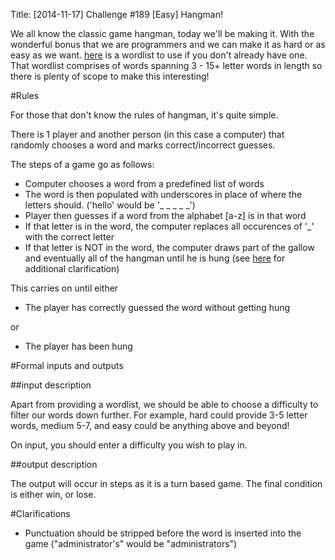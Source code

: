 Title: [2014-11-17] Challenge #189 [Easy] Hangman!

We all know the classic game hangman, today we'll be making it. With the wonderful bonus that we are programmers and we can make it as hard or as easy as we want. [here](http://www.joereynoldsaudio.com/wordlist.txt) is a wordlist to use if you don't already have one. That wordlist comprises of words spanning 3 - 15+ letter words in length so there is plenty of scope to make this interesting!

#Rules

For those that don't know the rules of hangman, it's quite simple.

There is 1 player and another person (in this case a computer) that randomly chooses a word and marks correct/incorrect guesses.


The steps of a game go as follows:


* Computer chooses a word from a predefined list of words
* The word is then populated with underscores in place of where the letters should.
('hello' would be '_ _ _ _ _')
* Player then guesses if a word from the alphabet [a-z] is in that word
* If that letter is in the word, the computer replaces all occurences of '_' with the correct letter
* If that letter is NOT in the word, the computer draws part of the gallow and eventually all of the hangman until he is hung (see [here](http://en.wikipedia.org/wiki/Hangman_%28game%29) for additional clarification)

This carries on until either


* The player has correctly guessed the word without getting hung


or


* The player has been hung

#Formal inputs and outputs

##input description

Apart from providing a wordlist, we should be able to choose a difficulty to filter our words down further. For example, hard could provide 3-5 letter words, medium 5-7, and easy could be anything above and beyond!

On input, you should enter a difficulty you wish to play in.

##output description

The output will occur in steps as it is a turn based game. The final condition is either win, or lose.

#Clarifications

* Punctuation should be stripped before the word is inserted into the game ("administrator's" would be "administrators")
